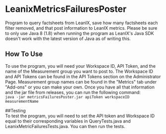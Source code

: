 # LeanixMetricsFailuresPoster
Program to query factsheets from LeanIX, save how many factsheets each filter removed, and that post information to LeanIX metrics. Please be sure to only use Java 8 (1.8) when running the program as LeanIX's Java SDK doesn't work with the latest version of Java as of writing this.  
## How To Use  
To use the program, you will need your Workspace ID, API Token, and the name of the Measurement group you want to post to. The Workspace ID and API Tokens can be found in the API Tokens section on the Administrator Page. Measurement group names can be found in the "Metrics" tab under "Add-ons" or you can make your own. Once you have all that information and the jar file from releases, you can run the following command:  
`java -jar metricsFailuresPoster.jar apiToken workspaceID measurementName`

##Testing  
To test the program, you will need to set the API token and Workspace ID equal to their corresponding variables in QueryTests.java and LeanixMetricFailuresTests.java. You can then run the tests.